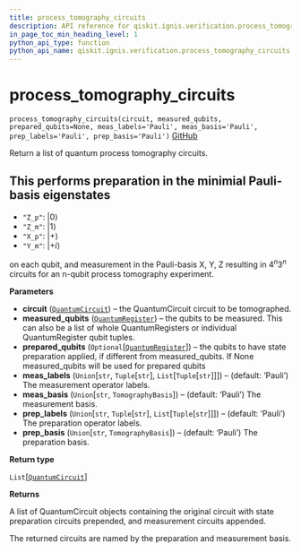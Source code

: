 ```yaml
---
title: process_tomography_circuits
description: API reference for qiskit.ignis.verification.process_tomography_circuits
in_page_toc_min_heading_level: 1
python_api_type: function
python_api_name: qiskit.ignis.verification.process_tomography_circuits
---
```


# process\_tomography\_circuits

<span id="qiskit.ignis.verification.process_tomography_circuits" />

`process_tomography_circuits(circuit, measured_qubits, prepared_qubits=None, meas_labels='Pauli', meas_basis='Pauli', prep_labels='Pauli', prep_basis='Pauli')` [GitHub](https://github.com/qiskit-community/qiskit-ignis/tree/stable/0.3/qiskit/ignis/verification/tomography/basis/circuits.py "view source code")

Return a list of quantum process tomography circuits.

## This performs preparation in the minimial Pauli-basis eigenstates

*   `"Z_p"`: $|0\rangle$
*   `"Z_m"`: $|1\rangle$
*   `"X_p"`: $|+\rangle$
*   `"Y_m"`: $|+i\rangle$

on each qubit, and measurement in the Pauli-basis X, Y, Z resulting in $4^n 3^n$ circuits for an n-qubit process tomography experiment.

**Parameters**

*   **circuit** ([`QuantumCircuit`](qiskit.circuit.QuantumCircuit "qiskit.circuit.quantumcircuit.QuantumCircuit")) – the QuantumCircuit circuit to be tomographed.
*   **measured\_qubits** ([`QuantumRegister`](qiskit.circuit.QuantumRegister "qiskit.circuit.quantumregister.QuantumRegister")) – the qubits to be measured. This can also be a list of whole QuantumRegisters or individual QuantumRegister qubit tuples.
*   **prepared\_qubits** (`Optional`\[[`QuantumRegister`](qiskit.circuit.QuantumRegister "qiskit.circuit.quantumregister.QuantumRegister")]) – the qubits to have state preparation applied, if different from measured\_qubits. If None measured\_qubits will be used for prepared qubits
*   **meas\_labels** (`Union`\[`str`, `Tuple`\[`str`], `List`\[`Tuple`\[`str`]]]) – (default: ‘Pauli’) The measurement operator labels.
*   **meas\_basis** (`Union`\[`str`, `TomographyBasis`]) – (default: ‘Pauli’) The measurement basis.
*   **prep\_labels** (`Union`\[`str`, `Tuple`\[`str`], `List`\[`Tuple`\[`str`]]]) – (default: ‘Pauli’) The preparation operator labels.
*   **prep\_basis** (`Union`\[`str`, `TomographyBasis`]) – (default: ‘Pauli’) The preparation basis.

**Return type**

`List`\[[`QuantumCircuit`](qiskit.circuit.QuantumCircuit "qiskit.circuit.quantumcircuit.QuantumCircuit")]

**Returns**

A list of QuantumCircuit objects containing the original circuit with state preparation circuits prepended, and measurement circuits appended.

The returned circuits are named by the preparation and measurement basis.

